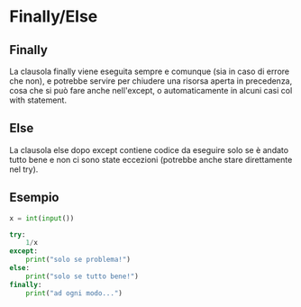 # Finally/Else

## Finally

La clausola finally viene eseguita sempre e comunque (sia in caso di errore che non), e potrebbe servire per chiudere una risorsa aperta in precedenza, cosa che si può fare anche nell'except, o automaticamente in alcuni casi col with statement.

## Else
La clausola else dopo except contiene codice da eseguire solo se è andato tutto bene e non ci sono state eccezioni (potrebbe anche stare direttamente nel try). 



## Esempio

```python
x = int(input())

try:
    1/x
except:
    print("solo se problema!")
else:
    print("solo se tutto bene!")
finally:
    print("ad ogni modo...")
```